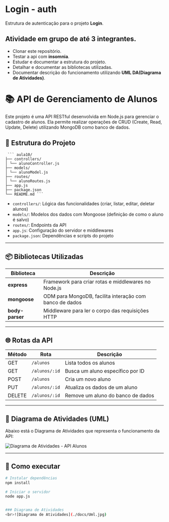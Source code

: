 # Login - auth
Estrutura de autenticação para o projeto **Login**.
## Atividade em grupo de até 3 integrantes.
- Clonar este repositório.
- Testar a api com **insomnia**.
- Estudar e documentar a estrutura do projeto.
- Detalhar e documentar as bibliotecas utilizadas.
- Documentar descrição do funcionamento utilizando **UML DA(Diagrama de Atividades)**.


# 📚 API de Gerenciamento de Alunos

Este projeto é uma API RESTful desenvolvida em Node.js para gerenciar o cadastro de alunos. Ela permite realizar operações de CRUD (Create, Read, Update, Delete) utilizando MongoDB como banco de dados.

## 📁 Estrutura do Projeto

<pre><code> ``` aula10/
├── controllers/
│ └── alunoController.js
├── models/
│ └── alunoModel.js
├── routes/
│ └── alunoRoutes.js
├── app.js
├── package.json
└── README.md ``` </code></pre>


- `controllers/`: Lógica das funcionalidades (criar, listar, editar, deletar alunos)
- `models/`: Modelos dos dados com Mongoose (definição de como o aluno é salvo)
- `routes/`: Endpoints da API
- `app.js`: Configuração do servidor e middlewares
- `package.json`: Dependências e scripts do projeto

---

## 📦 Bibliotecas Utilizadas

| Biblioteca     | Descrição |
|----------------|-----------|
| **express**    | Framework para criar rotas e middlewares no Node.js |
| **mongoose**   | ODM para MongoDB, facilita interação com banco de dados |
| **body-parser**| Middleware para ler o corpo das requisições HTTP |

---

## 🌐 Rotas da API

| Método | Rota             | Descrição                                 |
|--------|------------------|-------------------------------------------|
| GET    | `/alunos`        | Lista todos os alunos                     |
| GET    | `/alunos/:id`    | Busca um aluno específico por ID          |
| POST   | `/alunos`        | Cria um novo aluno                        |
| PUT    | `/alunos/:id`    | Atualiza os dados de um aluno             |
| DELETE | `/alunos/:id`    | Remove um aluno do banco de dados         |

---

## 🔄 Diagrama de Atividades (UML)

Abaixo está o Diagrama de Atividades que representa o funcionamento da API:

![Diagrama de Atividades - API Alunos](./caminho/para/imagem.png) <!-- Substitua esse caminho após a geração da imagem -->

---

## 🚀 Como executar

```bash
# Instalar dependências
npm install

# Iniciar o servidor
node app.js


### Diagrama de Atividades
<br>![Diagrama de Atividades](./docs/Uml.jpg)